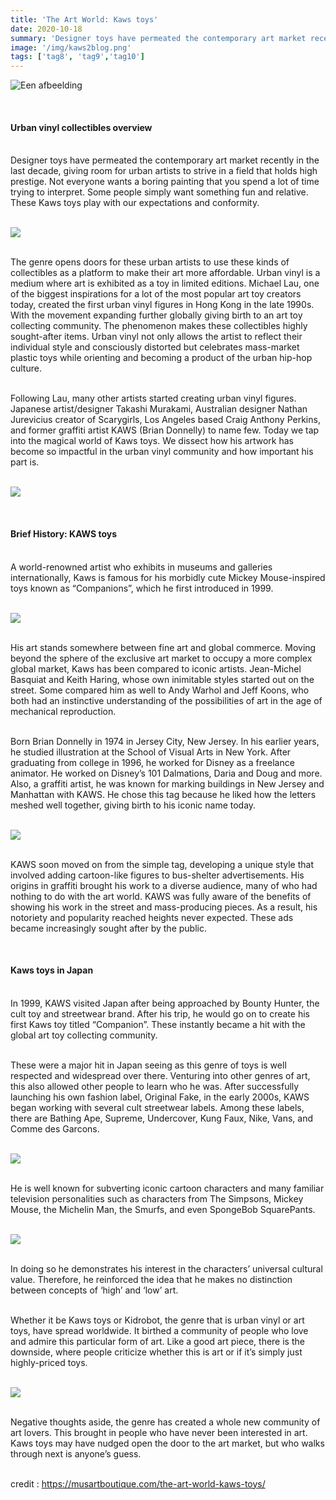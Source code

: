 ```yaml
---
title: 'The Art World: Kaws toys'
date: 2020-10-18
summary: 'Designer toys have permeated the contemporary art market recently in the last decade, giving room for urban artists to strive in a field that holds high prestige. Not everyone wants a boring painting that you spend a lot of time trying to interpret. Some people simply want something fun and relative. These Kaws toys play with our expectations and conformity.'
image: '/img/kaws2blog.png'
tags: ['tag8', 'tag9','tag10']
---
```

![Een afbeelding](/img/kaws2blog.png)

<br><h4> Urban vinyl collectibles overview</h4>

<br>Designer toys have permeated the contemporary art market recently in the last decade, giving room for urban artists to strive in a field that holds high prestige. Not everyone wants a boring painting that you spend a lot of time trying to interpret. Some people simply want something fun and relative. These Kaws toys play with our expectations and conformity.

<br><img class="blogpic1" src="/img/holiday.jpg">

<br>The genre opens doors for these urban artists to use these kinds of collectibles as a platform to make their art more affordable. Urban vinyl is a medium where art is exhibited as a toy in limited editions. Michael Lau, one of the biggest inspirations for a lot of the most popular art toy creators today, created the first urban vinyl figures in Hong Kong in the late 1990s. With the movement expanding further globally giving birth to an art toy collecting community. The phenomenon makes these collectibles highly sought-after items. Urban vinyl not only allows the artist to reflect their individual style and consciously distorted but celebrates mass-market plastic toys while orienting and becoming a product of the urban hip-hop culture.

<br>Following Lau, many other artists started creating urban vinyl figures. Japanese artist/designer Takashi Murakami, Australian designer Nathan Jurevicius creator of Scarygirls, Los Angeles based Craig Anthony Perkins, and former graffiti artist KAWS (Brian Donnelly) to name few. Today we tap into the magical world of Kaws toys. We dissect how his artwork has become so impactful in the urban vinyl community and how important his part is.

<br><img class="blogpic2" src="/img/toys1.jpg">

<br><h4> Brief History: KAWS toys</h4>

<br>A world-renowned artist who exhibits in museums and galleries internationally, Kaws is famous for his morbidly cute Mickey Mouse-inspired toys known as “Companions”, which he first introduced in 1999.

<br><img class="blogpic1" src="/img/companion.jpg">

<br>His art stands somewhere between fine art and global commerce. Moving beyond the sphere of the exclusive art market to occupy a more complex global market, Kaws has been compared to iconic artists. Jean-Michel Basquiat and Keith Haring, whose own inimitable styles started out on the street. Some compared him as well to Andy Warhol and Jeff Koons, who both had an instinctive understanding of the possibilities of art in the age of mechanical reproduction.

<br>Born Brian Donnelly in 1974 in Jersey City, New Jersey. In his earlier years, he studied illustration at the School of Visual Arts in New York. After graduating from college in 1996, he worked for Disney as a freelance animator. He worked on Disney’s 101 Dalmations, Daria and Doug and more. Also, a graffiti artist, he was known for marking buildings in New Jersey and Manhattan with KAWS. He chose this tag because he liked how the letters meshed well together, giving birth to his iconic name today.

<br><img class="blogpic2" src="/img/toys2.jpg">

<br>KAWS soon moved on from the simple tag, developing a unique style that involved adding cartoon-like figures to bus-shelter advertisements. His origins in graffiti brought his work to a diverse audience, many of who had nothing to do with the art world. KAWS was fully aware of the benefits of showing his work in the street and mass-producing pieces. As a result, his notoriety and popularity reached heights never expected. These ads became increasingly sought after by the public.

<br><h4> Kaws toys in Japan</h4>

<br>In 1999, KAWS visited Japan after being approached by Bounty Hunter, the cult toy and streetwear brand. After his trip, he would go on to create his first Kaws toy titled “Companion”. These instantly became a hit with the global art toy collecting community.

<br>These were a major hit in Japan seeing as this genre of toys is well respected and widespread over there. Venturing into other genres of art, this also allowed other people to learn who he was. After successfully launching his own fashion label, Original Fake, in the early 2000s, KAWS began working with several cult streetwear labels. Among these labels, there are Bathing Ape, Supreme, Undercover, Kung Faux, Nike, Vans, and Comme des Garcons.

<br><img class="blogpic1" src="/img/toys3.jpg">

<br>He is well known for subverting iconic cartoon characters and many familiar television personalities such as characters from The Simpsons, Mickey Mouse, the Michelin Man, the Smurfs, and even SpongeBob SquarePants.

<br><img class="blogpic2" src="/img/toys4.jpg">

<br>In doing so he demonstrates his interest in the characters’ universal cultural value. Therefore, he reinforced the idea that he makes no distinction between concepts of ‘high’ and ‘low’ art.

<br>Whether it be Kaws toys or Kidrobot, the genre that is urban vinyl or art toys, have spread worldwide. It birthed a community of people who love and admire this particular form of art. Like a good art piece, there is the downside, where people criticize whether this is art or if it’s simply just highly-priced toys.

<br><img class="blogpic1" src="/img/toys5.jpg">

<br>Negative thoughts aside, the genre has created a whole new community of art lovers. This brought in people who have never been interested in art. Kaws toys may have nudged open the door to the art market, but who walks through next is anyone’s guess.

<br>credit : https://musartboutique.com/the-art-world-kaws-toys/
